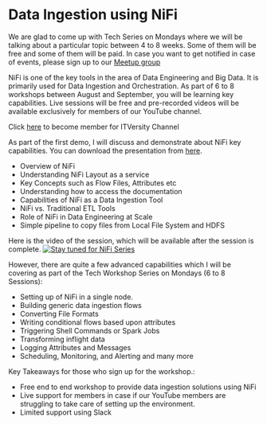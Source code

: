 # Data Ingestion using NiFi

We are glad to come up with Tech Series on Mondays where we will be talking about a particular topic between 4 to 8 weeks. Some of them will be free and some of them will be paid. In case you want to get notified in case of events, please sign up to our [Meetup group](https://www.meetup.com/itversityin/)

NiFi is one of the key tools in the area of Data Engineering and Big Data. It is primarily used for Data Ingestion and Orchestration. As part of 6 to 8 workshops between August and September, you will be learning key capabilities. Live sessions will be free and pre-recorded videos will be available exclusively for members of our YouTube channel.

Click [here](https://www.youtube.com/channel/UCakdSIPsJqiOLqylgoYmwQg/join) to become member for ITVersity Channel

As part of the first demo, I will discuss and demonstrate about NiFi key capabilities. You can download the presentation from [here](https://www.slideshare.net/durgavgadiraju/data-ingestion-using-nifi-quick-overview).

* Overview of NiFi
* Understanding NiFi Layout as a service
* Key Concepts such as Flow Files, Attributes etc
* Understanding how to access the documentation
* Capabilities of NiFi as a Data Ingestion Tool
* NiFi vs. Traditional ETL Tools
* Role of NiFi in Data Engineering at Scale
* Simple pipeline to copy files from Local File System and HDFS

Here is the video of the session, which will be available after the session is complete.
[![Stay tuned for NiFi Series](http://img.youtube.com/vi/6ZwQPE6ExlY/0.jpg)](http://www.youtube.com/watch?v=6ZwQPE6ExlY "Data Ingestion using NiFi - Quick Overview")

However, there are quite a few advanced capabilities which I will be covering as part of the Tech Workshop Series on Mondays (6 to 8 Sessions):

* Setting up of NiFi in a single node.
* Building generic data ingestion flows
* Converting File Formats
* Writing conditional flows based upon attributes
* Triggering Shell Commands or Spark Jobs
* Transforming inflight data
* Logging Attributes and Messages
* Scheduling, Monitoring, and Alerting
and many more

Key Takeaways for those who sign up for the workshop.:

* Free end to end workshop to provide data ingestion solutions using NiFi
* Live support for members in case if our YouTube members are struggling to take care of setting up the environment.
* Limited support using Slack
